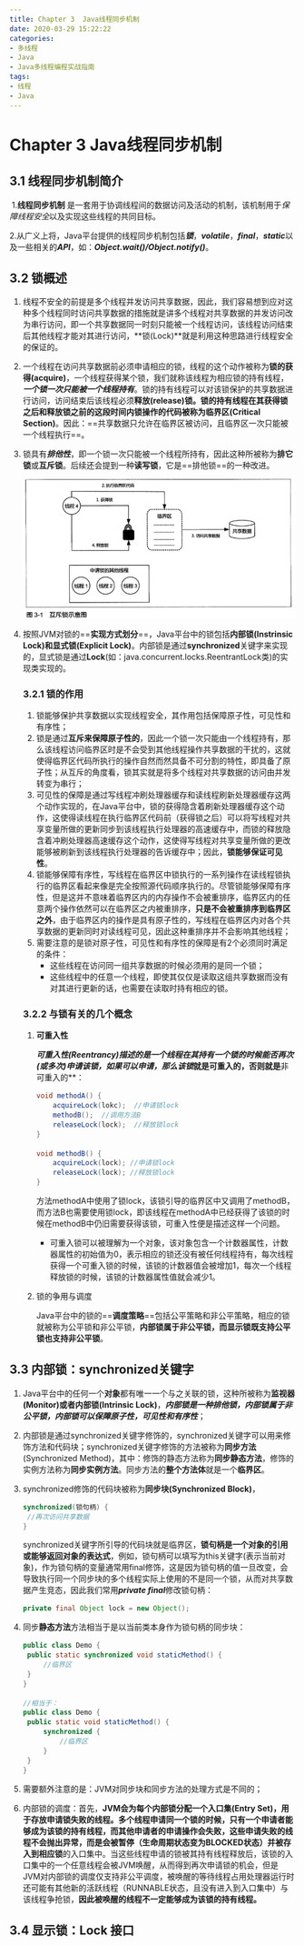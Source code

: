 ```yaml
---
title: Chapter 3  Java线程同步机制
date: 2020-03-29 15:22:22
categories:
- 多线程
- Java
- Java多线程编程实战指南
tags:
- 线程
- Java
---
```


# Chapter 3  Java线程同步机制

## 3.1 线程同步机制简介

​	1.**线程同步机制** 是一套用于协调线程间的数据访问及活动的机制，该机制用于*保障线程安全*以及实现这些线程的共同目标。

​	2.从广义上将，Java平台提供的线程同步机制包括***锁***，***volatile***，***final***，***static***以及一些相关的***API***，如：***Object.wait()/Object.notify()***。

## 3.2 锁概述

1. 线程不安全的前提是多个线程并发访问共享数据，因此，我们容易想到应对这种多个线程同时访问共享数据的措施就是讲多个线程对共享数据的并发访问改为串行访问，即一个共享数据同一时刻只能被一个线程访问，该线程访问结束后其他线程才能对其进行访问，**锁(Lock)**就是利用这种思路进行线程安全的保证的。

2. 一个线程在访问共享数据前必须申请相应的锁，线程的这个动作被称为**锁的获得(acquire)**，一个线程获得某个锁，我们就称该线程为相应锁的持有线程，***一个锁一次只能被一个线程持有***。锁的持有线程可以对该锁保护的共享数据进行访问，访问结束后该线程必须**释放(release)**锁。锁的持有线程在其获得锁之后和释放锁之前的这段时间内锁操作的代码被称为**临界区(Critical Section)**。因此：==共享数据只允许在临界区被访问，且临界区一次只能被一个线程执行==。

3. 锁具有***排他性***，即一个锁一次只能被一个线程所持有，因此这种所被称为**排它锁**或**互斥锁**。后续还会提到一种**读写锁**，它是==排他锁==的一种改进。

   ![image-20200329152723893](Chapter-3-Java线程同步机制.assets/image-20200329152723893.png)

4. 按照JVM对锁的==**实现方式划分**==，Java平台中的锁包括**内部锁(Instrinsic Lock)**和**显式锁(Explicit Lock)**。内部锁是通过**synchronized**关键字来实现的，显式锁是通过**Lock**(如：java.concurrent.locks.ReentrantLock类)的实现类实现的。

   ### 3.2.1 锁的作用

   1. 锁能够保护共享数据以实现线程安全，其作用包括保障原子性，可见性和有序性；
   2. 锁是通过**互斥来保障原子性的**，因此一个锁一次只能由一个线程持有，那么该线程访问临界区时是不会受到其他线程操作共享数据的干扰的，这就使得临界区代码所执行的操作自然而然具备不可分割的特性，即具备了原子性；从互斥的角度看，锁其实就是将多个线程对共享数据的访问由并发转变为串行；
   3. 可见性的保障是通过写线程冲刷处理器缓存和读线程刷新处理器缓存这两个动作实现的，在Java平台中，锁的获得隐含着刷新处理器缓存这个动作，这使得读线程在执行临界区代码前（获得锁之后）可以将写线程对共享变量所做的更新同步到该线程执行处理器的高速缓存中，而锁的释放隐含着冲刷处理器高速缓存这个动作，这使得写线程对共享变量所做的更改能够被刷新到该线程执行处理器的告诉缓存中；因此，**锁能够保证可见性**。
   4. 锁能够保障有序性，写线程在临界区中锁执行的一系列操作在读线程锁执行的临界区看起来像是完全按照源代码顺序执行的。尽管锁能够保障有序性，但是这并不意味着临界区内的内存操作不会被重排序，临界区内的任意两个操作依然可以在临界区之内被重排序，**只是不会被重排序到临界区之外**，由于临界区内的操作是具有原子性的，写线程在临界区内对各个共享数据的更新同时对读线程可见，因此这种重排序并不会影响其他线程；
   5. 需要注意的是锁对原子性，可见性和有序性的保障是有2个必须同时满足的条件：
      - 这些线程在访问同一组共享数据的时候必须用的是同一个锁；
      - 这些线程中的任意一个线程，即使其仅仅是读取这组共享数据而没有对其进行更新的话，也需要在读取时持有相应的锁。
   
   ### 3.2.2 与锁有关的几个概念
   
   1. **可重入性**
   
      ***可重入性(Reentrancy)***描述的是一个线程在其持有一个锁的时候能否再次(或多次)申请该锁，如果可以申请，那么**该锁**就是可重入的，否则就是**非可重入的**：
   
      ```java
      void methodA() {
          acquireLock(lokc);  //申请锁lock
          methodB();  //调用方法B
          releaseLock(lock);  //释放锁lock
      }
      
      void methodB() {
          acquireLock(lock); //申请锁lock
          releaseLock(lock); //释放锁lock
      }
      ```
   
      ​	方法methodA中使用了锁lock，该锁引导的临界区中又调用了methodB，而方法B也需要使用锁lock，即该线程在methodA中已经获得了该锁的时候在methodB中仍旧需要获得该锁，可重入性便是描述这样一个问题。
   
      - 可重入锁可以被理解为一个对象，该对象包含一个计数器属性，计数器属性的初始值为0，表示相应的锁还没有被任何线程持有，每次线程获得一个可重入锁的时候，该锁的计数器值会被增加1，每次一个线程释放锁的时候，该锁的计数器属性值就会减少1。
   
   2. 锁的争用与调度
   
      Java平台中的锁的==**调度策略**==包括公平策略和非公平策略，相应的锁就被称为公平锁和非公平锁，**内部锁属于非公平锁，而显示锁既支持公平锁也支持非公平锁**。

## 3.3 内部锁：synchronized关键字

1. Java平台中的任何一个**对象**都有唯一一个与之关联的锁，这种所被称为**监视器(Monitor)**或者**内部锁(Intrinsic Lock)**，***内部锁是一种排他锁，内部锁属于非公平锁，内部锁可以保障原子性，可见性和有序性***；

2. 内部锁是通过synchronized关键字修饰的，synchronized关键字可以用来修饰方法和代码块；synchronized关键字修饰的方法被称为**同步方法**(Synchronized Method)，其中：修饰的静态方法称为**同步静态方法**，修饰的实例方法称为**同步实例方法**。同步方法的**整个方法体**就是一个**临界区**。

3. synchronized修饰的代码块被称为**同步块(Synchronized Block)**，

   ```java
   synchronized(锁句柄) {
   	//再次访问共享数据
   }
   ```

   ​	synchronized关键字所引导的代码块就是临界区，**锁句柄是一个对象的引用或能够返回对象的表达式**，例如，锁句柄可以填写为this关键字(表示当前对象)，作为锁句柄的变量通常用final修饰，这是因为锁句柄的值一旦改变，会导致执行同一个同步块的多个线程实际上使用的不是同一个锁，从而对共享数据产生竞态，因此我们常用***private final***修改锁句柄：

   ```java
   private final Object lock = new Object();
   ```

4. 同步**静态方法**方法相当于是以当前类本身作为锁句柄的同步块：

   ```java
   public class Demo {
   	public static synchronized void staticMethod() {
   		//临界区
   	} 
   }
   
   //相当于：
   public class Demo {
   	public static void staticMethod() {
   		synchronized {
   			//临界区
   		}
   	}
   }
   ```

   

5. 需要额外注意的是：JVM对同步块和同步方法的处理方式是不同的；

6. 内部锁的调度：首先，**JVM会为每个内部锁分配一个入口集(Entry Set)，用于存放申请锁失败的线程。**多个线程申请同一个锁的时候，只有一个申请者能够成为该锁的持有线程，而其他申请者的申请操作会失败，这些申请失败的线程不会抛出异常，而是会被暂停（生命周期状态变为BLOCKED状态）并被存入到**相应锁**的入口集中。当这些线程申请的锁被其持有线程释放后，该锁的入口集中的一个任意线程会被JVM唤醒，从而得到再次申请锁的机会，但是JVM对内部锁的调度仅支持非公平调度，被唤醒的等待线程占用处理器运行时还可能有其他新的活跃线程（RUNNABLE状态，且没有进入到入口集中）与该线程争抢锁，**因此被唤醒的线程不一定能够成为该锁的持有线程。**

## 3.4 显示锁：Lock 接口

​	














































